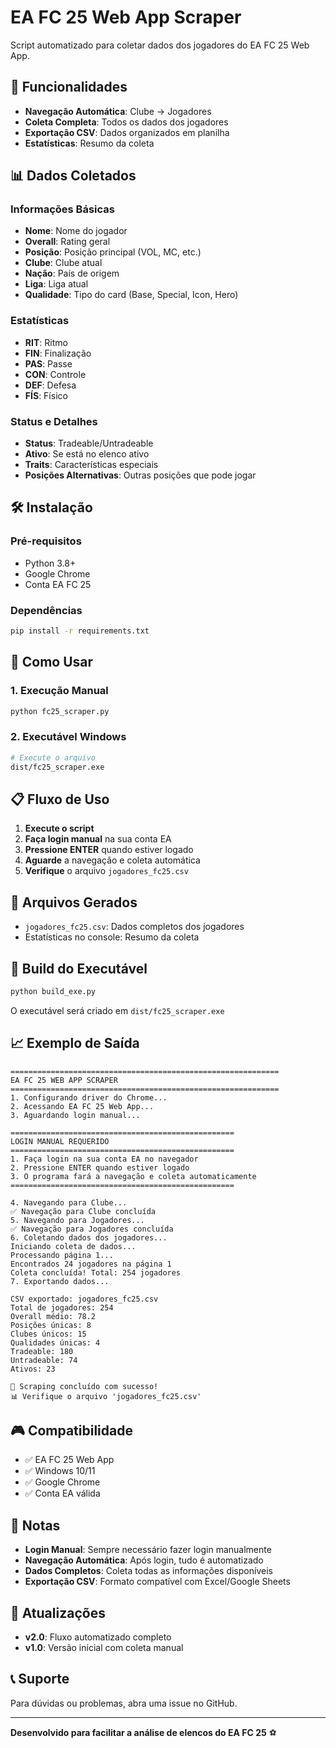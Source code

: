 # EA FC 25 Web App Scraper

Script automatizado para coletar dados dos jogadores do EA FC 25 Web App.

## 🚀 Funcionalidades

- **Navegação Automática**: Clube → Jogadores
- **Coleta Completa**: Todos os dados dos jogadores
- **Exportação CSV**: Dados organizados em planilha
- **Estatísticas**: Resumo da coleta

## 📊 Dados Coletados

### Informações Básicas
- **Nome**: Nome do jogador
- **Overall**: Rating geral
- **Posição**: Posição principal (VOL, MC, etc.)
- **Clube**: Clube atual
- **Nação**: País de origem
- **Liga**: Liga atual
- **Qualidade**: Tipo do card (Base, Special, Icon, Hero)

### Estatísticas
- **RIT**: Ritmo
- **FIN**: Finalização  
- **PAS**: Passe
- **CON**: Controle
- **DEF**: Defesa
- **FÍS**: Físico

### Status e Detalhes
- **Status**: Tradeable/Untradeable
- **Ativo**: Se está no elenco ativo
- **Traits**: Características especiais
- **Posições Alternativas**: Outras posições que pode jogar

## 🛠️ Instalação

### Pré-requisitos
- Python 3.8+
- Google Chrome
- Conta EA FC 25

### Dependências
```bash
pip install -r requirements.txt
```

## 🎯 Como Usar

### 1. Execução Manual
```bash
python fc25_scraper.py
```

### 2. Executável Windows
```bash
# Execute o arquivo
dist/fc25_scraper.exe
```

## 📋 Fluxo de Uso

1. **Execute o script**
2. **Faça login manual** na sua conta EA
3. **Pressione ENTER** quando estiver logado
4. **Aguarde** a navegação e coleta automática
5. **Verifique** o arquivo `jogadores_fc25.csv`

## 📁 Arquivos Gerados

- `jogadores_fc25.csv`: Dados completos dos jogadores
- Estatísticas no console: Resumo da coleta

## 🔧 Build do Executável

```bash
python build_exe.py
```

O executável será criado em `dist/fc25_scraper.exe`

## 📈 Exemplo de Saída

```
============================================================
EA FC 25 WEB APP SCRAPER
============================================================
1. Configurando driver do Chrome...
2. Acessando EA FC 25 Web App...
3. Aguardando login manual...

==================================================
LOGIN MANUAL REQUERIDO
==================================================
1. Faça login na sua conta EA no navegador
2. Pressione ENTER quando estiver logado
3. O programa fará a navegação e coleta automaticamente
==================================================

4. Navegando para Clube...
✅ Navegação para Clube concluída
5. Navegando para Jogadores...
✅ Navegação para Jogadores concluída
6. Coletando dados dos jogadores...
Iniciando coleta de dados...
Processando página 1...
Encontrados 24 jogadores na página 1
Coleta concluída! Total: 254 jogadores
7. Exportando dados...

CSV exportado: jogadores_fc25.csv
Total de jogadores: 254
Overall médio: 78.2
Posições únicas: 8
Clubes únicos: 15
Qualidades únicas: 4
Tradeable: 180
Untradeable: 74
Ativos: 23

🎉 Scraping concluído com sucesso!
📊 Verifique o arquivo 'jogadores_fc25.csv'
```

## 🎮 Compatibilidade

- ✅ EA FC 25 Web App
- ✅ Windows 10/11
- ✅ Google Chrome
- ✅ Conta EA válida

## 📝 Notas

- **Login Manual**: Sempre necessário fazer login manualmente
- **Navegação Automática**: Após login, tudo é automatizado
- **Dados Completos**: Coleta todas as informações disponíveis
- **Exportação CSV**: Formato compatível com Excel/Google Sheets

## 🔄 Atualizações

- **v2.0**: Fluxo automatizado completo
- **v1.0**: Versão inicial com coleta manual

## 📞 Suporte

Para dúvidas ou problemas, abra uma issue no GitHub.

---

**Desenvolvido para facilitar a análise de elencos do EA FC 25** ⚽ 